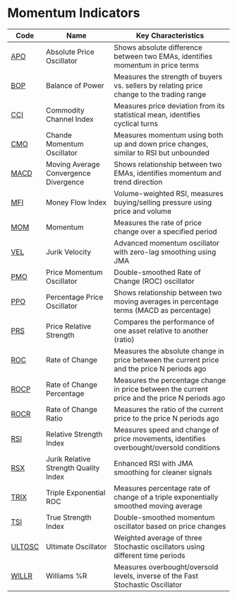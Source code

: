 # Momentum Indicators

| Code | Name | Key Characteristics |
| ------------ | --------------------------------------- | --------------------------------------------------------------------------------------- |
| [APO](/indicators/momentum/apo.md) | Absolute Price Oscillator | Shows absolute difference between two EMAs, identifies momentum in price terms |
| [BOP](/indicators/momentum/bop.md) | Balance of Power | Measures the strength of buyers vs. sellers by relating price change to the trading range |
| [CCI](/indicators/momentum/cci.md) | Commodity Channel Index | Measures price deviation from its statistical mean, identifies cyclical turns |
| [CMO](/indicators/momentum/cmo.md) | Chande Momentum Oscillator | Measures momentum using both up and down price changes, similar to RSI but unbounded |
| [MACD](/indicators/momentum/macd.md) | Moving Average Convergence Divergence | Shows relationship between two EMAs, identifies momentum and trend direction |
| [MFI](/indicators/momentum/mfi.md) | Money Flow Index | Volume-weighted RSI, measures buying/selling pressure using price and volume |
| [MOM](/indicators/momentum/mom.md) | Momentum | Measures the rate of price change over a specified period |
| [VEL](/indicators/momentum/vel.md) | Jurik Velocity | Advanced momentum oscillator with zero-lag smoothing using JMA |
| [PMO](/indicators/momentum/pmo.md) | Price Momentum Oscillator | Double-smoothed Rate of Change (ROC) oscillator |
| [PPO](/indicators/momentum/ppo.md) | Percentage Price Oscillator | Shows relationship between two moving averages in percentage terms (MACD as percentage) |
| [PRS](/indicators/momentum/prs.md) | Price Relative Strength | Compares the performance of one asset relative to another (ratio) |
| [ROC](/indicators/momentum/roc.md) | Rate of Change | Measures the absolute change in price between the current price and the price N periods ago |
| [ROCP](/indicators/momentum/rocp.md) | Rate of Change Percentage | Measures the percentage change in price between the current price and the price N periods ago |
| [ROCR](/indicators/momentum/rocr.md) | Rate of Change Ratio | Measures the ratio of the current price to the price N periods ago |
| [RSI](/indicators/momentum/rsi.md) | Relative Strength Index | Measures speed and change of price movements, identifies overbought/oversold conditions |
| [RSX](/indicators/momentum/rsx.md) | Jurik Relative Strength Quality Index | Enhanced RSI with JMA smoothing for cleaner signals |
| [TRIX](/indicators/momentum/trix.md) | Triple Exponential ROC | Measures percentage rate of change of a triple exponentially smoothed moving average |
| [TSI](/indicators/momentum/tsi.md) | True Strength Index | Double-smoothed momentum oscillator based on price changes |
| [ULTOSC](/indicators/momentum/ultosc.md) | Ultimate Oscillator | Weighted average of three Stochastic oscillators using different time periods |
| [WILLR](/indicators/momentum/willr.md) | Williams %R | Measures overbought/oversold levels, inverse of the Fast Stochastic Oscillator |
